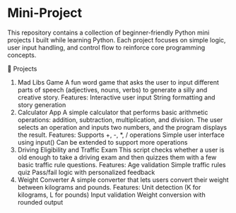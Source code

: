 # Mini-Project
This repository contains a collection of beginner-friendly Python mini projects I built while learning Python. Each project focuses on simple logic, user input handling, and control flow to reinforce core programming concepts.

📁 Projects
1. Mad Libs Game
A fun word game that asks the user to input different parts of speech (adjectives, nouns, verbs) to generate a silly and creative story.
Features:
Interactive user input
String formatting and story generation
2. Calculator App
A simple calculator that performs basic arithmetic operations: addition, subtraction, multiplication, and division. The user selects an operation and inputs two numbers, and the program displays the result.
Features:
Supports +, -, *, / operations
Simple user interface using input()
Can be extended to support more operations
3. Driving Eligibility and Traffic Exam
This script checks whether a user is old enough to take a driving exam and then quizzes them with a few basic traffic rule questions.
Features:
Age validation
Simple traffic rules quiz
Pass/fail logic with personalized feedback
3. Weight Converter
A simple converter that lets users convert their weight between kilograms and pounds.
Features:
Unit detection (K for kilograms, L for pounds)
Input validation
Weight conversion with rounded output
